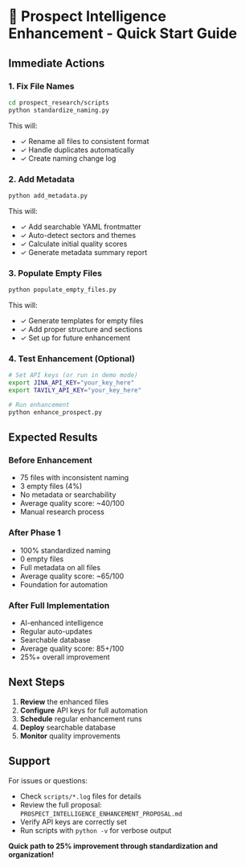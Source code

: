 # 🚀 Prospect Intelligence Enhancement - Quick Start Guide

## Immediate Actions

### 1. Fix File Names
```bash
cd prospect_research/scripts
python standardize_naming.py
```
This will:
- ✓ Rename all files to consistent format
- ✓ Handle duplicates automatically
- ✓ Create naming change log

### 2. Add Metadata
```bash
python add_metadata.py
```
This will:
- ✓ Add searchable YAML frontmatter
- ✓ Auto-detect sectors and themes
- ✓ Calculate initial quality scores
- ✓ Generate metadata summary report

### 3. Populate Empty Files
```bash
python populate_empty_files.py
```
This will:
- ✓ Generate templates for empty files
- ✓ Add proper structure and sections
- ✓ Set up for future enhancement

### 4. Test Enhancement (Optional)
```bash
# Set API keys (or run in demo mode)
export JINA_API_KEY="your_key_here"
export TAVILY_API_KEY="your_key_here"

# Run enhancement
python enhance_prospect.py
```

## Expected Results

### Before Enhancement
- 75 files with inconsistent naming
- 3 empty files (4%)
- No metadata or searchability
- Average quality score: ~40/100
- Manual research process

### After Phase 1
- 100% standardized naming
- 0 empty files
- Full metadata on all files
- Average quality score: ~65/100
- Foundation for automation

### After Full Implementation
- AI-enhanced intelligence
- Regular auto-updates
- Searchable database
- Average quality score: 85+/100
- 25%+ overall improvement

## Next Steps

1. **Review** the enhanced files
2. **Configure** API keys for full automation
3. **Schedule** regular enhancement runs
4. **Deploy** searchable database
5. **Monitor** quality improvements

## Support

For issues or questions:
- Check `scripts/*.log` files for details
- Review the full proposal: `PROSPECT_INTELLIGENCE_ENHANCEMENT_PROPOSAL.md`
- Verify API keys are correctly set
- Run scripts with `python -v` for verbose output

**Quick path to 25% improvement through standardization and organization!**
